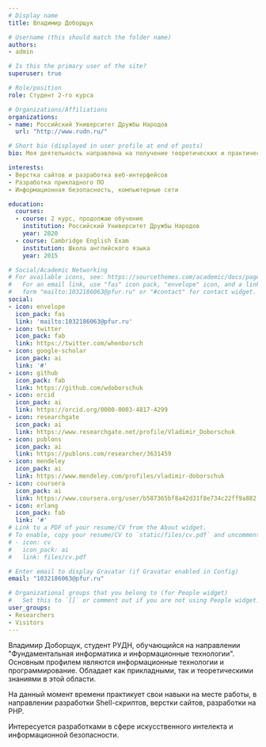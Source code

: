 ```yaml
---
# Display name
title: Владимир Доборщук

# Username (this should match the folder name)
authors:
- admin

# Is this the primary user of the site?
superuser: true

# Role/position
role: Студент 2-го курса

# Organizations/Affiliations
organizations:
- name: Российский Университет Дружбы Народов
  url: "http://www.rudn.ru/"

# Short bio (displayed in user profile at end of posts)
bio: Моя деятельность направлена на получение теоретических и практических знаний, для успешной реализации в будущем.

interests:
- Верстка сайтов и разработка веб-интерфейсов
- Разработка прикладного ПО
- Информационная безопасность, компьютерные сети

education:
  courses:
  - course: 2 курс, продолжаю обучение
    institution: Российский Университет Дружбы Народов
    year: 2020
  - course: Cambridge English Exam
    institution: Школа английского языка
    year: 2015

# Social/Academic Networking
# For available icons, see: https://sourcethemes.com/academic/docs/page-builder/#icons
#   For an email link, use "fas" icon pack, "envelope" icon, and a link in the
#   form "mailto:1032186063@pfur.ru" or "#contact" for contact widget.
social:
- icon: envelope
  icon_pack: fas
  link: 'mailto:1032186063@pfur.ru'
- icon: twitter
  icon_pack: fab
  link: https://twitter.com/whenborsch
- icon: google-scholar
  icon_pack: ai
  link: '#'
- icon: github
  icon_pack: fab
  link: https://github.com/wdoborschuk
- icon: orcid
  icon_pack: ai
  link: https://orcid.org/0000-0003-4817-4299
- icon: researchgate
  icon_pack: ai
  link: https://www.researchgate.net/profile/Vladimir_Doborschuk
- icon: publons
  icon_pack: ai
  link: https://publons.com/researcher/3631459
- icon: mendeley
  icon_pack: ai
  link: https://www.mendeley.com/profiles/vladimir-doborschuk                                                                                                                                                              icon_pack: ai                                                                                                                                                               link: https://www.mendeley.com/profiles/vladimir-doborschuk/
- icon: coursera
  icon_pack: ai
  link: https://www.coursera.org/user/b587365bf8a42d31f8e734c22ff9a882
- icon: erlang
  icon_pack: fab
  link: '#'
# Link to a PDF of your resume/CV from the About widget.
# To enable, copy your resume/CV to `static/files/cv.pdf` and uncomment the lines below.
# - icon: cv
#   icon_pack: ai
#   link: files/cv.pdf

# Enter email to display Gravatar (if Gravatar enabled in Config)
email: "1032186063@pfur.ru"

# Organizational groups that you belong to (for People widget)
#   Set this to `[]` or comment out if you are not using People widget.
user_groups:
- Researchers
- Visitors
---
```


Владимир Доборщук, студент РУДН, обучающийся на направлении "Фундаментальная информатика и информационные технологии". Основным профилем являются информационные технологии и программирование. Обладает как прикладными, так и теоретическими знаниями в этой области.

На данный момент времени практикует свои навыки на месте работы, в направлении разработки Shell-скриптов, верстки сайтов, разработки на PHP.

Интересуется разработками в сфере искусственного интелекта и информационной безопасности.
